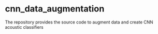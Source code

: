 # cnn_data_augmentation

The repository provides the source code to augment data and create CNN acoustic classifiers
